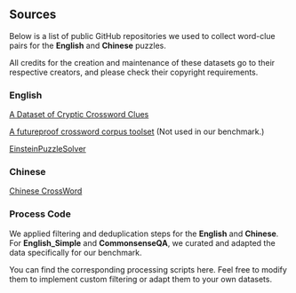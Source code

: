 ## Sources
Below is a list of public GitHub repositories we used to collect word-clue pairs for the **English** and **Chinese** puzzles.

All credits for the creation and maintenance of these datasets go to their respective creators, and please check their copyright requirements.

### English
[A Dataset of Cryptic Crossword Clues](https://github.com/eigenfoo/cryptics)

[A futureproof crossword corpus toolset](https://github.com/century-arcade/xd) (Not used in our benchmark.)

[EinsteinPuzzleSolver](https://github.com/Eko35/EinsteinPuzzleSolver/blob/master/clues.csv)

### Chinese
[Chinese CrossWord](https://github.com/yaozheng/crossword)


### Process Code
We applied filtering and deduplication steps for the **English** and **Chinese**. For **English_Simple** and **CommonsenseQA**, we curated and adapted the data specifically for our benchmark.

You can find the corresponding processing scripts here. Feel free to modify them to implement custom filtering or adapt them to your own datasets.








